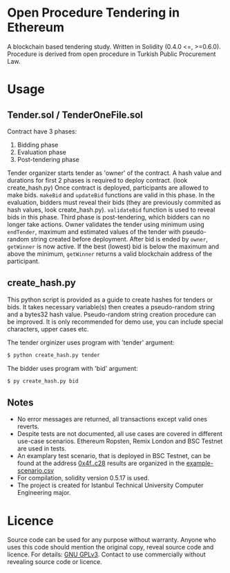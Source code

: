 # Open Procedure Tendering in Ethereum
A blockchain based tendering study. Written in Solidity (0.4.0 &lt;=, >=0.6.0). Procedure is derived from open procedure in Turkish Public Procurement Law.

# Usage

## Tender.sol / TenderOneFile.sol

Contract have 3 phases:
1. Bidding phase
2. Evaluation phase
3. Post-tendering phase

Tender organizer starts tender as 'owner' of the contract. A hash value and durations for first 2 phases is required to deploy contract. (look create_hash.py) Once contract is deployed, participants are allowed to make bids. `makeBid` and `updateBid` functions are valid in this phase. In the evaluation, bidders must reveal their bids (they are previously commited as hash values, look create_hash.py). `validateBid` function is used to reveal bids in this phase. Third phase is post-tendering, which bidders can no longer take actions. Owner validates the tender using minimum using `endTender`, maximum and estimated values of the tender with pseudo-random string created before deployment. After bid is ended by `owner`, `getWinner` is now active. If the best (lowest) bid is below the maximum and above the minimum, `getWinner` returns a valid blockchain address of the participant.

## create_hash.py
This python script is provided as a guide to create hashes for tenders or bids. It takes necessary variable(s) then creates a pseudo-random string and a bytes32 hash value. Pseudo-random string creation procedure can be improved. It is only recommended for demo use, you can include special characters, upper cases etc.

The tender orginizer uses program with 'tender' argument:

```bash
$ python create_hash.py tender
```

The bidder uses program with 'bid' argument:
```bash
$ py create_hash.py bid
```

## Notes
* No error messages are returned, all transactions except valid ones reverts.
* Despite tests are not documented, all use cases are covered in different use-case scenarios. Ethereum Ropsten, Remix London and BSC Testnet are used in tests.
* An examplary test scenario, that is deployed in BSC Testnet, can be found at the address [0x4f..c28](https://testnet.bscscan.com/address/0x4f02b4d69ad451a040216ccd7f1022853c90dc28) results are organized in the [example-scenario.csv](https://github.com/urtuba/open-tendering-in-ethereum/blob/main/example-scenario.csv)
* For compilation, solidity version 0.5.17 is used.
* The project is created for Istanbul Technical University Computer Engineering major.

# Licence
Source code can be used for any purpose without warranty. Anyone who uses this code should mention the original copy, reveal source code and licence. For details: [GNU GPLv3](https://raw.githubusercontent.com/urtuba/open-tendering-in-ethereum/main/LICENSE). Contact to use commercially without revealing source code or licence.

